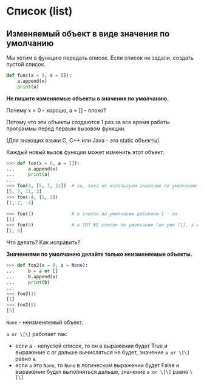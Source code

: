 # Список (list)



## Изменяемый объект в виде значения по умолчанию

Мы хотим в функцию передать список. Если список не задали, создать пустой список.

```python
def func(x = 0, a = []):
    a.append(x)
    print(a)
```

**Не пишите изменяемые объекты в значения по умолчанию.**

Почему x = 0 - хорошо, a = \[\] - плохо?

Потому что эти объекты создаются 1 раз за все время работы программы перед первым вызовом функции.

(Для знающих языки С, С++ или Java - это static объекты).

Каждый новый вызов функции может изменить этот объект.

```python
>>> def foo(x = 0, a = []):
...     a.append(x)
...     print(a)
...
>>> foo(3, [5, 7, 11])  # ок, пока не используем значение по умолчанию
[5, 7, 11, 3]
>>> foo(-4, [1, 2])
[1, 2, -4]

>>> foo(1)              # в список по умолчанию добавили 1 - ок
[1]
>>> foo(5)              # в ТОТ ЖЕ список по умолчанию (он уже [1], а не []), добавили 5
[1, 5]
```

Что делать? Как исправить?

**Значениями по умолчанию делайте только неизменяемые объекты.**

```python
>>> def foo2(x = 0, a = None):
...     b = a or []
...     b.append(x)
...     print(b)
...
>>> foo2(1)
[1]
>>> foo2(5)
[5]
```

`None` - неизменяемый объект.

`a or \[\]` работает так:
* если а - непустой список, то он в выражении будет True и выражение с or дальше вычисляться не будет, значение `a or \[\]` равно `a`.
* если `a` это `None`, то `None` в логическом выражении будет False и выражение будет выполняться дальше, значение `a or \[\]` равно `\[\]`